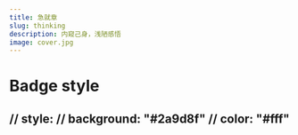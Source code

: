 ```yaml
---
title: 急就章
slug: thinking
description: 内窥己身，浅陋感悟
image: cover.jpg
---
```

# Badge style
// style:
    // background: "#2a9d8f"
    // color: "#fff"
---